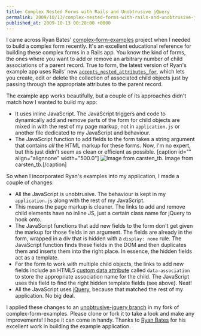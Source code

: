 ```yaml
---
title: Complex Nested Forms with Rails and Unobtrusive jQuery
permalink: 2009/10/13/complex-nested-forms-with-rails-and-unobtrusive-jquery
published_at: 2009-10-13 00:20:00 +0000
---
```


I came across Ryan Bates' [complex-form-examples](http://github.com/ryanb/complex-form-examples/) project when I needed to build a complex form recently. It's an excellent educational reference for building these complex forms in a Rails app. You know the kind of forms, the ones where you want to add or remove an arbitrary number of child associations of a parent record. True to form, the latest version of Ryan's example app uses Rails' new [`accepts_nested_attributes_for`](http://api.rubyonrails.org/classes/ActiveRecord/NestedAttributes/ClassMethods.html#M002132), which lets you create, edit or delete the collection of associated child objects just by passing through the appropriate attributes to the parent record.

The example app works beautifully, but a couple of its approaches didn't match how I wanted to build my app:

- It uses inline JavaScript. The JavaScript triggers and code to dynamically add and remove parts of the form for child objects are mixed in with the rest of my page markup, not in `application.js` or another file dedicated to my JavaScript and behaviour.
- The JavaScript function to add fields to the form takes a string argument that contains _all_ the HTML markup for these forms. Now, I'm no expert, but this just didn't seem as clean or efficient as possible.
 [caption id="" align="alignnone" width="500.0"] ![Image from carsten_tb.](squarespace/images/ss/6fa184048ecd.jpg) Image from carsten\_tb.[/caption]

So when I incorporated Ryan's examples into my application, I made a couple of changes:

- All the JavaScript is unobtrusive. The behaviour is kept in my `application.js` along with the rest of my JavaScript.
- This means the page markup is cleaner. The links to add and remove child elements have no inline JS, just a certain class name for jQuery to hook onto.
- The JavaScript functions that add new fields to the form don't get given the markup for those fields in an argument. The fields are already in the form, wrapped in a div that is hidden with a `display: none` rule. The JavaScript function finds these fields in the DOM and then duplicates them and inserts them into the right place. In essence, the hidden fields act as a template.
- For the form to work with multiple child objects, the links to add new fields include an HTML5 [custom data attribute](http://dev.w3.org/html5/spec/Overview.html#custom-data-attribute) called `data-association` to store the appropriate association name for the child. The JavaScript uses this field to find the right hidden template fields (see above). Neat!
- All the JavaScript uses [jQuery](http://jquery.com), because that matched the rest of my application. No big deal.

I applied these changes to an [unobtrusive-jquery branch](http://github.com/timriley/complex-form-examples/tree/unobtrusive-jquery) in my fork of complex-form-examples. Please clone or fork it to take a look and make any improvements! I hope it can come in handy. Thanks to [Ryan Bates](http://www.workingwithrails.com/person/6491-ryan-bates) for his excellent work in building the example application.

